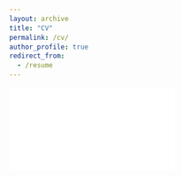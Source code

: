 ```yaml
---
layout: archive
title: "CV"
permalink: /cv/
author_profile: true
redirect_from:
  - /resume
---
```

![](/files/WindingM_CV.pdf)
